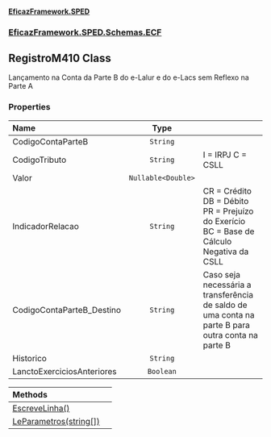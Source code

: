 #### [EficazFramework.SPED](EficazFrameworkSPED.md 'EficazFramework SPED')
### [EficazFramework.SPED.Schemas.ECF](EficazFramework.SPED.Schemas.ECF.md 'EficazFramework.SPED.Schemas.ECF')

## RegistroM410 Class

Lançamento na Conta da Parte B do e-Lalur e do e-Lacs sem Reflexo na Parte A
### Properties

| Name | Type | |
| :--- | :---: | :--- |
| CodigoContaParteB | `String` |  |
| CodigoTributo | `String` | I = IRPJ            C = CSLL |
| Valor | `Nullable<Double>` |  |
| IndicadorRelacao | `String` | CR = Crédito            DB = Débito            PR = Prejuízo do Exerício            BC = Base de Cálculo Negativa da CSLL |
| CodigoContaParteB_Destino | `String` | Caso seja necessária a transferência de saldo de uma conta na parte B para outra conta na parte B |
| Historico | `String` |  |
| LanctoExerciciosAnteriores | `Boolean` |  |

| Methods | |
| :--- | :--- |
| [EscreveLinha()](EficazFramework.SPED.Schemas.ECF/RegistroM410/EscreveLinha().md 'EficazFramework.SPED.Schemas.ECF.RegistroM410.EscreveLinha()') | |
| [LeParametros(string[])](EficazFramework.SPED.Schemas.ECF/RegistroM410/LeParametros(string[]).md 'EficazFramework.SPED.Schemas.ECF.RegistroM410.LeParametros(string[])') | |
